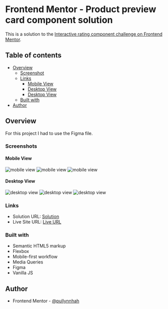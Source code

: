 # Frontend Mentor - Product preview card component solution

This is a solution to the [Interactive rating component challenge on Frontend Mentor](https://www.frontendmentor.io/challenges/interactive-rating-component-koxpeBUmI).

## Table of contents

- [Overview](#overview)
    - [Screenshot](#screenshots)
    - [Links](#links)
        - [Mobile View](#mobile-view)
        - [Desktop View](#desktop-view)
        - [Desktop View](#desktop-view-w-hover)
    - [Built with](#built-with)
- [Author](#author)

## Overview
For this project I had to use the Figma file.

### Screenshots

#### Mobile View
![mobile view](./readme-images/screenshot-mobile1.png)
![mobile view](./readme-images/screenshot-mobile2.png)
![mobile view](./readme-images/screenshot-mobile3.png)

#### Desktop View
![desktop view](./readme-images/screenshot-desktop1.png)
![desktop view](./readme-images/screenshot-desktop2.png)
![desktop view](./readme-images/screenshot-desktop3.png)

### Links

- Solution URL: [Solution](https://www.frontendmentor.io/challenges/interactive-rating-component-koxpeBUmI/hub/responsive-rating-component-w-flexbox-and-vanilla-js-u_44bbwgSU)
- Live Site URL: [Live URL](https://interactive-rating-component.paulaabro.com)

### Built with

- Semantic HTML5 markup
- Flexbox
- Mobile-first workflow
- Media Queries
- Figma
- Vanilla JS

## Author

- Frontend Mentor - [@pullynnhah](https://www.frontendmentor.io/profile/pullynnhah)
